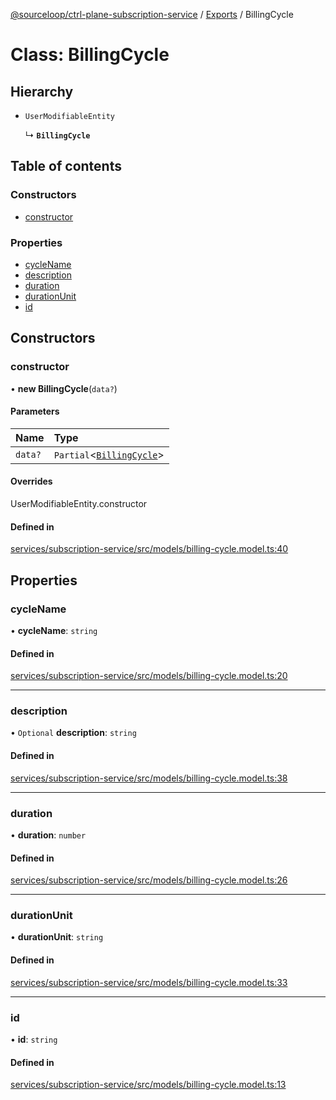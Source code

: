 [@sourceloop/ctrl-plane-subscription-service](../README.md) / [Exports](../modules.md) / BillingCycle

# Class: BillingCycle

## Hierarchy

- `UserModifiableEntity`

  ↳ **`BillingCycle`**

## Table of contents

### Constructors

- [constructor](BillingCycle.md#constructor)

### Properties

- [cycleName](BillingCycle.md#cyclename)
- [description](BillingCycle.md#description)
- [duration](BillingCycle.md#duration)
- [durationUnit](BillingCycle.md#durationunit)
- [id](BillingCycle.md#id)

## Constructors

### constructor

• **new BillingCycle**(`data?`)

#### Parameters

| Name | Type |
| :------ | :------ |
| `data?` | `Partial`<[`BillingCycle`](BillingCycle.md)\> |

#### Overrides

UserModifiableEntity.constructor

#### Defined in

[services/subscription-service/src/models/billing-cycle.model.ts:40](https://github.com/sourcefuse/arc-saas/blob/5e03dcb/services/subscription-service/src/models/billing-cycle.model.ts#L40)

## Properties

### cycleName

• **cycleName**: `string`

#### Defined in

[services/subscription-service/src/models/billing-cycle.model.ts:20](https://github.com/sourcefuse/arc-saas/blob/5e03dcb/services/subscription-service/src/models/billing-cycle.model.ts#L20)

___

### description

• `Optional` **description**: `string`

#### Defined in

[services/subscription-service/src/models/billing-cycle.model.ts:38](https://github.com/sourcefuse/arc-saas/blob/5e03dcb/services/subscription-service/src/models/billing-cycle.model.ts#L38)

___

### duration

• **duration**: `number`

#### Defined in

[services/subscription-service/src/models/billing-cycle.model.ts:26](https://github.com/sourcefuse/arc-saas/blob/5e03dcb/services/subscription-service/src/models/billing-cycle.model.ts#L26)

___

### durationUnit

• **durationUnit**: `string`

#### Defined in

[services/subscription-service/src/models/billing-cycle.model.ts:33](https://github.com/sourcefuse/arc-saas/blob/5e03dcb/services/subscription-service/src/models/billing-cycle.model.ts#L33)

___

### id

• **id**: `string`

#### Defined in

[services/subscription-service/src/models/billing-cycle.model.ts:13](https://github.com/sourcefuse/arc-saas/blob/5e03dcb/services/subscription-service/src/models/billing-cycle.model.ts#L13)
